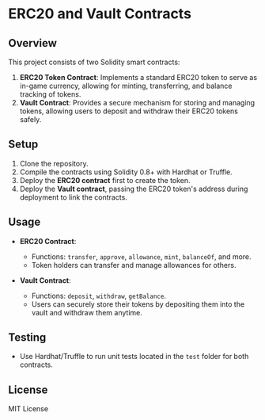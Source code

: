 # ERC20 and Vault Contracts

## Overview
This project consists of two Solidity smart contracts:

1. **ERC20 Token Contract**: Implements a standard ERC20 token to serve as in-game currency, allowing for minting, transferring, and balance tracking of tokens.
2. **Vault Contract**: Provides a secure mechanism for storing and managing tokens, allowing users to deposit and withdraw their ERC20 tokens safely.

## Setup
1. Clone the repository.
2. Compile the contracts using Solidity 0.8+ with Hardhat or Truffle.
3. Deploy the **ERC20 contract** first to create the token.
4. Deploy the **Vault contract**, passing the ERC20 token's address during deployment to link the contracts.

## Usage
- **ERC20 Contract**:
  - Functions: `transfer`, `approve`, `allowance`, `mint`, `balanceOf`, and more.
  - Token holders can transfer and manage allowances for others.
  
- **Vault Contract**:
  - Functions: `deposit`, `withdraw`, `getBalance`.
  - Users can securely store their tokens by depositing them into the vault and withdraw them anytime.

## Testing
- Use Hardhat/Truffle to run unit tests located in the `test` folder for both contracts.

## License
MIT License

